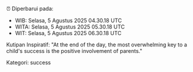 ⏰ Diperbarui pada:
- WIB: Selasa, 5 Agustus 2025 04.30.18 UTC
- WITA: Selasa, 5 Agustus 2025 05.30.18 UTC
- WIT: Selasa, 5 Agustus 2025 06.30.18 UTC

Kutipan Inspiratif:
"At the end of the day, the most overwhelming key to a child's success is the positive involvement of parents."


Kategori: success

